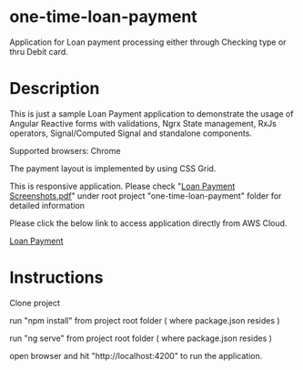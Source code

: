 # one-time-loan-payment
Application for Loan payment processing either through Checking type or thru Debit card.

# Description
This is just a sample Loan Payment application to demonstrate the usage of Angular  Reactive forms with validations, Ngrx State management, RxJs operators, Signal/Computed Signal and standalone components.

Supported browsers: Chrome

The payment layout is implemented by using CSS Grid.

This is responsive application. Please check "[Loan Payment Screenshots.pdf](https://github.com/sreetui/one-time-loan-payment/blob/main/Loan%20Payment%20Screenshots.pdf)" under root project "one-time-loan-payment" folder for detailed information

Please click the below link to access application directly from AWS Cloud.

[Loan Payment](http://sreetui-loan-payment.s3-website-us-east-1.amazonaws.com/)



# Instructions
Clone project

run "npm install" from project root folder ( where package.json resides )

run "ng serve" from project root folder ( where package.json resides )

open browser and hit "http://localhost:4200" to run the application.
